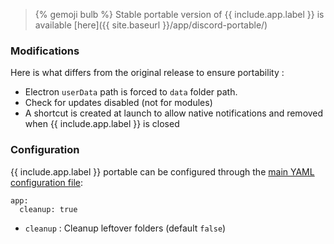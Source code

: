 > {% gemoji bulb %} Stable portable version of {{ include.app.label }} is available [here]({{ site.baseurl }}/app/discord-portable/)

### Modifications

Here is what differs from the original release to ensure portability :

* Electron `userData` path is forced to `data` folder path.
* Check for updates disabled (not for modules)
* A shortcut is created at launch to allow native notifications and removed when {{ include.app.label }} is closed

### Configuration

{{ include.app.label }} portable can be configured through the [main YAML configuration file](/doc/configuration/):

<div class="language-yml highlighter-rouge"><div class="highlight"><pre class="highlight"><code>app:
  cleanup: true
</code></pre></div></div>

* `cleanup` : Cleanup leftover folders (default `false`)
